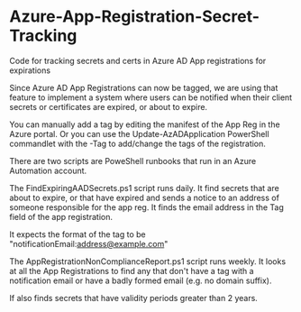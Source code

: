 # Azure-App-Registration-Secret-Tracking
Code for tracking secrets and certs in Azure AD App registrations for expirations

Since Azure AD App Registrations can now be tagged, we are using that feature to implement a system where users can be notified
when their client secrets or certificates are expired, or about to expire.

You can manually add a tag by editing the manifest of the App Reg in the Azure portal. Or you can use the 
Update-AzADApplication PowerShell commandlet with the -Tag to add/change the tags of the registration.

There are two scripts are PoweShell runbooks that run in an Azure Automation account.

The FindExpiringAADSecrets.ps1 script runs daily. It find secrets that are about to expire, or that have expired
and sends a notice to an address of someone responsible for the app reg. It finds the email address in the Tag field 
of the app registration.

It expects the format of the tag to be "notificationEmail:address@example.com"

The AppRegistrationNonComplianceReport.ps1 script runs weekly. It looks at all the App Registrations to find any that
don't have a tag with a notification email or have a badly formed email (e.g. no domain suffix).

If also finds secrets that have validity periods greater than 2 years.
